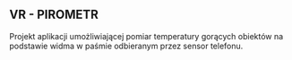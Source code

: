 ## VR - PIROMETR ##

Projekt aplikacji umożliwiającej pomiar temperatury gorących obiektów na podstawie widma w paśmie odbieranym przez sensor telefonu.